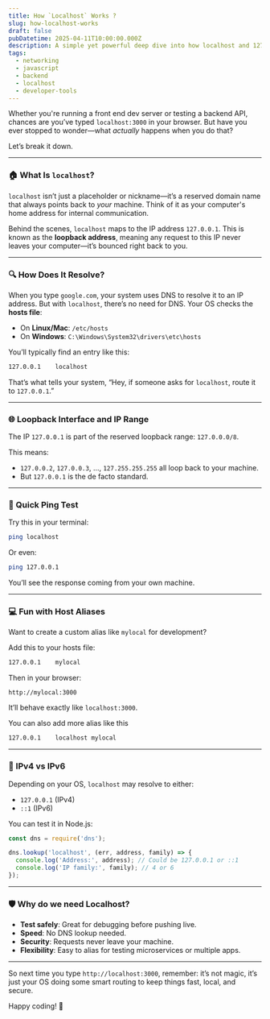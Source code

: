 ```yaml
---
title: How `Localhost` Works ?
slug: how-localhost-works
draft: false
pubDatetime: 2025-04-11T10:00:00.000Z
description: A simple yet powerful deep dive into how localhost and 127.0.0.1 work under the hood for developers.
tags:
  - networking
  - javascript
  - backend
  - localhost
  - developer-tools
---
```


Whether you're running a front end dev server or testing a backend API, chances are you’ve typed `localhost:3000` in your browser. But have you ever stopped to wonder—what *actually* happens when you do that?

Let’s break it down.

---

### 🏠 What Is `localhost`?

`localhost` isn’t just a placeholder or nickname—it’s a reserved domain name that always points back to *your* machine. Think of it as your computer's home address for internal communication.

Behind the scenes, `localhost` maps to the IP address `127.0.0.1`. This is known as the **loopback address**, meaning any request to this IP never leaves your computer—it’s bounced right back to you.

---

### 🔍 How Does It Resolve?

When you type `google.com`, your system uses DNS to resolve it to an IP address. But with `localhost`, there’s no need for DNS. Your OS checks the **hosts file**:

- On **Linux/Mac**: `/etc/hosts`
- On **Windows**: `C:\Windows\System32\drivers\etc\hosts`

You’ll typically find an entry like this:

```txt
127.0.0.1    localhost
```

That’s what tells your system, “Hey, if someone asks for `localhost`, route it to `127.0.0.1`.”

---

### 🌐 Loopback Interface and IP Range

The IP `127.0.0.1` is part of the reserved loopback range: `127.0.0.0/8`.

This means:
- `127.0.0.2`, `127.0.0.3`, ..., `127.255.255.255` all loop back to your machine.
- But `127.0.0.1` is the de facto standard.

---

### 🧪 Quick Ping Test

Try this in your terminal:

```bash
ping localhost
```

Or even:

```bash
ping 127.0.0.1
```

You’ll see the response coming from your own machine.

---

### 💻 Fun with Host Aliases

Want to create a custom alias like `mylocal` for development?

Add this to your hosts file:

```txt
127.0.0.1    mylocal
```

Then in your browser:

```
http://mylocal:3000
```

It’ll behave exactly like `localhost:3000`.

You can also add more alias like this 

```txt
127.0.0.1    localhost mylocal
```

---

### 🧠 IPv4 vs IPv6

Depending on your OS, `localhost` may resolve to either:

- `127.0.0.1` (IPv4)
- `::1` (IPv6)

You can test it in Node.js:

```js
const dns = require('dns');

dns.lookup('localhost', (err, address, family) => {
  console.log('Address:', address); // Could be 127.0.0.1 or ::1
  console.log('IP family:', family); // 4 or 6
});
```

---

### 🛡️ Why do we need Localhost?

- **Test safely**: Great for debugging before pushing live.
- **Speed**: No DNS lookup needed.
- **Security**: Requests never leave your machine.
- **Flexibility**: Easy to alias for testing microservices or multiple apps.

---

So next time you type `http://localhost:3000`, remember: it’s not magic, it’s just your OS doing some smart routing to keep things fast, local, and secure.

Happy coding! 🚀